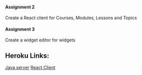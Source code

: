 #### Assignment 2
Create a React client for Courses, Modules, Lessons and Topics

#### Assignment 3
Create a widget editor for widgets

## Heroku Links:
[Java server](https://eh-cs4550-java-server.herokuapp.com/api/course)
[React Client](https://eh-cs4550-react-client.herokuapp.com/courses)
